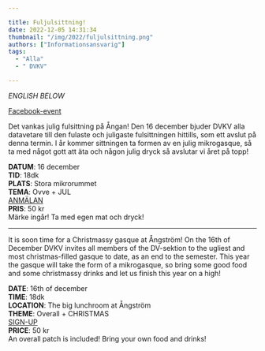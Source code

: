 ```yaml
---

title: Fuljulsittning!
date: 2022-12-05 14:31:34
thumbnail: "/img/2022/fuljulsittning.png"
authors: ["Informationsansvarig"]
tags: 
  - "Alla"
  - " DVKV"

---
```

*ENGLISH BELOW*

[Facebook-event](https://fb.me/e/58LhgmMMB)

Det vankas julig fulsittning på Ångan! Den 16 december bjuder DVKV alla datavetare till den fulaste och juligaste fulsittningen hittills, som ett avslut på denna termin. I år kommer sittningen ta formen av en julig mikrogasque, så ta med något gott att äta och någon julig dryck så avslutar vi året på topp!

**DATUM**: 16 december\
**TID**: 18dk\
**PLATS**: Stora mikrorummet\
**TEMA**: Ovve + JUL\
[ANMÄLAN](https://forms.gle/1Pjfb63Yi3DwbSTVA)\
**PRIS**: 50 kr\
Märke ingår! Ta med egen mat och dryck!
____________________________
It is soon time for a Christmassy gasque at Ångström! On the 16th of December DVKV invites all members of the DV-sektion to the ugliest and most christmas-filled gasque to date, as an end to the semester. This year the gasque will take the form of a mikrogasque, so bring some good food and some christmassy drinks and let us finish this year on a high!

**DATE**: 16th of december\
**TIME**: 18dk\
**LOCATION**: The big lunchroom at Ångström\
**THEME**: Overall + CHRISTMAS\
[SIGN-UP](https://forms.gle/1Pjfb63Yi3DwbSTVA)\
**PRICE**: 50 kr\
An overall patch is included! Bring your own food and drinks!
